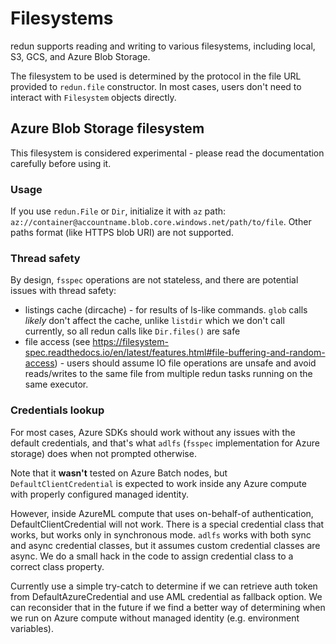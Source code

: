# Filesystems

redun supports reading and writing to various filesystems, including local, S3, GCS, and Azure Blob Storage.

The filesystem to be used is determined by the protocol in the file URL provided to `redun.file` constructor.
In most cases, users don't need to interact with `Filesystem` objects directly.

## Azure Blob Storage filesystem

This filesystem is considered experimental - please read the documentation carefully before using it.

### Usage

If you use `redun.File` or `Dir`, initialize it with `az` path: 
`az://container@accountname.blob.core.windows.net/path/to/file`. Other paths format (like HTTPS blob URI) are not
supported.

### Thread safety

By design, `fsspec` operations are not stateless, and there are potential issues with thread safety:
 - listings cache (dircache) - for results of ls-like commands. `glob` calls *likely* don't affect the cache, 
unlike `listdir` which we don't call currently, so all redun calls like `Dir.files()` are safe 
 - file access (see https://filesystem-spec.readthedocs.io/en/latest/features.html#file-buffering-and-random-access) -
users should assume IO file operations are unsafe and avoid reads/writes to the same file from multiple redun tasks running
on the same executor.

### Credentials lookup

For most cases, Azure SDKs should work without any issues with the default credentials, and that's what
`adlfs` (`fsspec` implementation for Azure storage) does when not prompted otherwise. 

Note that it **wasn't** tested on Azure Batch nodes, but `DefaultClientCredential` is expected to work inside
any Azure compute with properly configured managed identity.

However, inside AzureML compute that uses on-behalf-of authentication, DefaultClientCredential will not work.
There is a special credential class that works, but works only in synchronous mode. `adlfs` works with both sync 
and async credential classes, but it assumes custom credential classes are async. We do a small hack in the code 
to assign credential class to a correct class property.

Currently use a simple try-catch to determine if we can retrieve auth token from DefaultAzureCredential and use
AML credential as fallback option. We can reconsider that in the future if we find a better way of determining
when we run on Azure compute without managed identity (e.g. environment variables).
